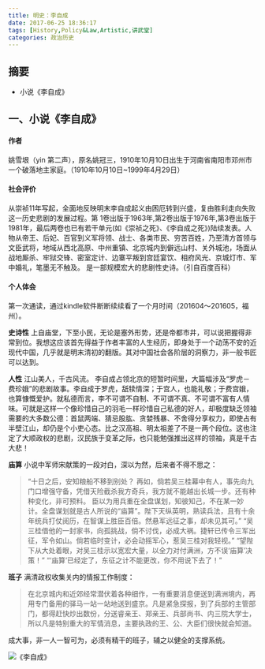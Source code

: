 ```yaml
---
title: 明史：李自成
date: 2017-06-25 18:36:17
tags: [History,Policy&Law,Artistic,讲武堂]
categories: 政治历史
---
```

## 摘要
- 小说《李自成》

<!--more-->
## 一、小说《李自成》

#### 作者
姚雪垠（yin 第二声），原名姚冠三，1910年10月10日出生于河南省南阳市邓州市一个破落地主家庭。（1910年10月10日~1999年4月29日）

#### 社会评价
从崇祯11年写起，全面地反映明末李自成起义由困厄转到兴盛，复由胜利走向失败这一历史悲剧的发展过程。第 1卷出版于1963年,第2卷出版于1976年,第3卷出版于1981年，最后两卷也已有若干单元(如《崇祯之死》、《李自成之死》)陆续发表。人物从帝王、后妃、百官到义军将领、战士、各类市民、穷苦百姓，乃至清方首领与文臣武将，地域从西北高原、中州重镇、北京城内到僻远山村、关外城池，场面从战地厮杀、牢狱交锋、密室定计、边寨平叛到宫廷宴饮、相府风光、京城灯市、军中婚礼，笔墨无不触及。 是一部规模宏大的悲剧性史诗。（引自百度百科）

#### 个人体会
第一次通读，通过kindle软件断断续续看了一个月时间（201604～201605，福州）。

**史诗性**
上自庙堂，下至小民，无论是塞外形势，还是帝都市井，可以说把握得非常到位。我想这应该首先得益于作者丰富的人生经历，即身处于一个动荡不安的近现代中国，几乎就是明末清初的翻版。其对中国社会各阶层的洞察力，非一般书匠可以达到。

**人性**
江山美人，千古风流。
李自成占领北京的短暂时间里，大篇幅涉及“罗虎－费珍娥”的悲剧故事。李自成于罗虎，舐犊情深；于宫人，也能礼敬；于费宫娥，也算慷慨爱护。就私德而言，李不可谓不自制、不可谓不真、不可谓不富有人情味。可就是这样一个像珍惜自己的羽毛一样珍惜自己私德的好人，却极度缺乏领袖需要的大多数公德：首鼠两端、猜忌股肱、贪婪残暴、不舍得分享权力，即使占有半壁江山，却仍是个小吏心态。比之汉高祖、明太祖差了不是一两个段位。这也注定了大顺政权的悲剧，汉民族于变革之际，也只能勉强推出这样的领袖，真是千古大悲！

**庙算**
小说中军师宋献策的一段对白，深以为然，后来者不得不思之：

>“十日之后，安知粮船不移到别处？
再如，倘若吴三桂幕中有人，事先向九门口增强守备，凭借天险截杀我方奇兵，我方就不能越出长城一步。还有种种变化，非可预料。
臣以为用兵重在全盘谋划，知彼知己，不在某一妙计。全盘谋划就是古人所说的“庙算”。陛下天纵英明，熟读兵法，且有十余年统兵打仗阅历，在智谋上胜臣百倍。然悬军远征之事，却未见其可。”
“吴三桂借他的一封家书，向孤挑战，倘不讨伐，必成大祸。捷轩已传令三军出征，军令如山。倘若临时变计，必会动摇军心，惹吴三桂对我轻视。”
“望陛下从大处着眼，对吴三桂示以宽宏大量，以全力对付满洲，方不误‘庙算’决策！”
“‘庙算’已经定了，东征之计不能更改，你不用说下去了！”

**班子**
满清政权收集关内的情报工作制度：

>在北京城内和近郊经常潜伏着各种细作，一有重要消息便送到满洲境内，再用专门备用的驿马一站一站地送到盛京。凡是紧急探报，到了兵部的主管部门，都得赶快炒出数份，分送睿亲王、郑亲王、兵部尚书、内三院大学士，所以凡是特别重大的军情消息，主要执政的王、公、大臣们很快就会知道。

成大事，非一人一智可为，必须有精干的班子，辅之以健全的支撑系统。

![《李自成》](http://upload-images.jianshu.io/upload_images/1037849-06f31f5d1b40599c.png?imageMogr2/auto-orient/strip%7CimageView2/2/w/1240)
